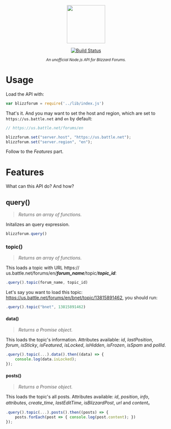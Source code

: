 <p align="center">
    <img src="https://rawgit.com/BirkhoffLee/blizzard_forum.js/master/logo.svg"
         height="120">
</p>
<p align="center">
    <a href="https://drone.birkhoff.me/BirkhoffLee/blizzard_forum.js">
        <img src="https://drone.birkhoff.me/api/badges/BirkhoffLee/blizzard_forum.js/status.svg"
             alt="Build Status">
    </a>
</p>
<p align="center">
    <sup><i>An unofficial Node.js API for Blizzard Forums.</i></sup>
</p>

# Usage
Load the API with:

```js
var blizzforum = require('../lib/index.js')
```

That's it. And you may want to set the host and region, which are set to `https://us.battle.net` and `en` by default:

```js
// https://us.battle.net/forums/en

blizzforum.set("server.host", "https://us.battle.net");
blizzforum.set("server.region", "en");
```

Follow to the *Features* part.

# Features
What can this API do? And how?

## query()
> *Returns an array of functions.*

Initalizes an query expression.
```js
blizzforum.query()
```

### topic()
> *Returns an array of functions.*

This loads a topic with URL https://<i>&#8203;</i>us.battle.net/forums/en/<i>**forum_name**</i>/topic/<i>**topic_id**</i>:
```js
.query().topic(forum_name, topic_id)
```

Let's say you want to load this topic: https://us.battle.net/forums/en/bnet/topic/13815891462,
you should run: 

```js
.query().topic("bnet", 13815891462)
```

#### data()
> *Returns a Promise object.*

This loads the topic's information. Attributes available: *id*, *lastPosition*, *forum*, *isSticky*, *isFeatured*, *isLocked*, *isHidden*, *isFrozen*, *isSpam* and *pollId*.

```js
.query().topic(...).data().then((data) => {
    console.log(data.isLocked);
});
```

#### posts()
> *Returns a Promise object.*

This loads the topic's all posts. Attributes available: *id*, *position*, *info*, *attributes*, *create_time*, *lastEditTime*, *isBlizzardPost*, *url* and *content*。

```js
.query().topic(...).posts().then((posts) => {
    posts.forEach(post => { console.log(post.content); })
});
```
